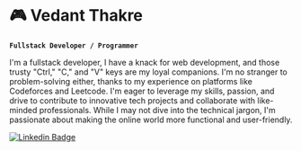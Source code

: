 # 🎮  Vedant Thakre
 
**`Fullstack Developer / Programmer`**

I'm a fullstack developer, I have a knack for web development, and those trusty "Ctrl," "C," and "V" keys are my loyal companions. I'm no stranger to problem-solving either, thanks to my experience on platforms like Codeforces and Leetcode. I'm eager to leverage my skills, passion, and drive to contribute to innovative tech projects and collaborate with like-minded professionals. While I may not dive into the technical jargon, I'm passionate about making the online world more functional and user-friendly.

[![Linkedin Badge](https://img.shields.io/badge/-Linkedin-blue?style=flat-square&logo=Linkedin&logoColor=white&link=https://www.linkedin.com/in/ved-thakre/)](https://www.linkedin.com/in/ved-thakre/)


<!--
**vedant-thakre/vedant-thakre** is a ✨ _special_ ✨ repository because its `README.md` (this file) appears on your GitHub profile.

Here are some ideas to get you started:

- 🔭 I’m currently working on ...
- 🌱 I’m currently learning ...
- 👯 I’m looking to collaborate on ...
- 🤔 I’m looking for help with ...
- 💬 Ask me about ...
- 📫 How to reach me: ...
- 😄 Pronouns: ...
- ⚡ Fun fact: ...
-->
